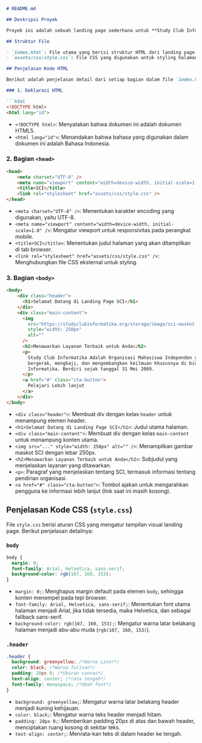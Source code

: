 ```markdown
# README.md

## Deskripsi Proyek

Proyek ini adalah sebuah landing page sederhana untuk **Study Club Informatika (SCI)**. Halaman ini dirancang untuk memberikan informasi dasar tentang organisasi mahasiswa ini, termasuk tujuan dan layanan yang ditawarkan.  Landing page ini menggunakan CSS untuk mengatur tampilan dan gaya visualnya.

## Struktur File

- `index.html`: File utama yang berisi struktur HTML dari landing page.
- `assets/css/style.css`: File CSS yang digunakan untuk styling halaman.

## Penjelasan Kode HTML

Berikut adalah penjelasan detail dari setiap bagian dalam file `index.html`:

### 1. Deklarasi HTML

```html
<!DOCTYPE html>
<html lang="id">
```

- `<!DOCTYPE html>`: Menyatakan bahwa dokumen ini adalah dokumen HTML5.
- `<html lang="id">`: Menandakan bahwa bahasa yang digunakan dalam dokumen ini adalah Bahasa Indonesia.

### 2. Bagian `<head>`

```html
<head>
    <meta charset="UTF-8" />
    <meta name="viewport" content="width=device-width, initial-scale=1.0" />
    <title>SCI</title>
    <link rel="stylesheet" href="assets/css/style.css" />
</head>
```

- `<meta charset="UTF-8" />`: Menentukan karakter encoding yang digunakan, yaitu UTF-8.
- `<meta name="viewport" content="width=device-width, initial-scale=1.0" />`: Mengatur viewport untuk responsivitas pada perangkat mobile.
- `<title>SCI</title>`: Menentukan judul halaman yang akan ditampilkan di tab browser.
- `<link rel="stylesheet" href="assets/css/style.css" />`: Menghubungkan file CSS eksternal untuk styling.

### 3. Bagian `<body>`

```html
<body>
    <div class="header">
      <h1>Selamat Datang di Landing Page SCI</h1>
    </div>
    <div class="main-content">
      <img
        src="https://studyclubinformatika.org/storage/image/sci-maskot-lg.png"
        style="width: 250px"
        alt=""
      />
      <h2>Menawarkan Layanan Terbaik untuk Anda</h2>
      <p>
        Study Club Informatika Adalah Organisasi Mahasiswa Independen yang
        bergerak, mengkaji, dan mengembangkan keilmuan khususnya di bidang
        Informatika. Berdiri sejak tanggal 31 Mei 2009.
      </p>
      <a href="#" class="cta-button">
        Pelajari Lebih lanjut
      </a>
    </div>
</body>
```

- `<div class="header">`: Membuat div dengan kelas `header` untuk menampung elemen header.
- `<h1>Selamat Datang di Landing Page SCI</h1>`: Judul utama halaman.
- `<div class="main-content">`: Membuat div dengan kelas `main-content` untuk menampung konten utama.
- `<img src="..." style="width: 250px" alt="" />`: Menampilkan gambar maskot SCI dengan lebar 250px.
- `<h2>Menawarkan Layanan Terbaik untuk Anda</h2>`: Subjudul yang menjelaskan layanan yang ditawarkan.
- `<p>`: Paragraf yang menjelaskan tentang SCI, termasuk informasi tentang pendirian organisasi.
- `<a href="#" class="cta-button">`: Tombol ajakan untuk mengarahkan pengguna ke informasi lebih lanjut (link saat ini masih kosong).

## Penjelasan Kode CSS (`style.css`)

File `style.css` berisi aturan CSS yang mengatur tampilan visual landing page. Berikut penjelasan detailnya:

### `body`

```css
body {
  margin: 0;
  font-family: Arial, Helvetica, sans-serif;
  background-color: rgb(167, 160, 153);
}
```

- `margin: 0;`: Menghapus margin default pada elemen `body`, sehingga konten menempel pada tepi browser.
- `font-family: Arial, Helvetica, sans-serif;`: Menentukan font utama halaman menjadi Arial, jika tidak tersedia, maka Helvetica, dan sebagai fallback sans-serif.
- `background-color: rgb(167, 160, 153);`: Mengatur warna latar belakang halaman menjadi abu-abu muda (`rgb(167, 160, 153)`).

### `.header`

```css
.header {
  background: greenyellow; /*Warna Latar*/
  color: black; /*Warna Tulisan*/
  padding: 20px 0; /*Ukuran canvas*/
  text-align: center; /*rata tengah*/
  font-family: monospace; /*Ubah font*/
}
```

- `background: greenyellow;`: Mengatur warna latar belakang header menjadi kuning kehijauan.
- `color: black;`: Mengatur warna teks header menjadi hitam.
- `padding: 20px 0;`: Memberikan padding 20px di atas dan bawah header, menciptakan ruang kosong di sekitar teks.
- `text-align: center;`: Menrata-kan teks di dalam header ke tengah.
